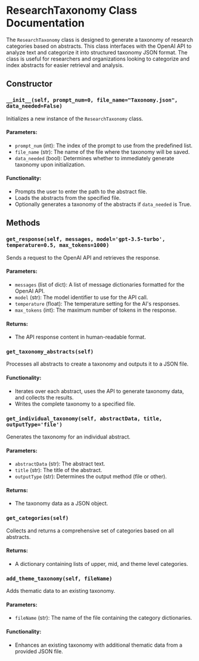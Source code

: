 # ResearchTaxonomy Class Documentation

The `ResearchTaxonomy` class is designed to generate a taxonomy of research categories based on abstracts. This class interfaces with the OpenAI API to analyze text and categorize it into structured taxonomy JSON format. The class is useful for researchers and organizations looking to categorize and index abstracts for easier retrieval and analysis.

## Constructor

### `__init__(self, prompt_num=0, file_name="Taxonomy.json", data_needed=False)`

Initializes a new instance of the `ResearchTaxonomy` class.

#### Parameters:
- `prompt_num` (int): The index of the prompt to use from the predefined list.
- `file_name` (str): The name of the file where the taxonomy will be saved.
- `data_needed` (bool): Determines whether to immediately generate taxonomy upon initialization.

#### Functionality:
- Prompts the user to enter the path to the abstract file.
- Loads the abstracts from the specified file.
- Optionally generates a taxonomy of the abstracts if `data_needed` is True.

## Methods

### `get_response(self, messages, model='gpt-3.5-turbo', temperature=0.5, max_tokens=1000)`

Sends a request to the OpenAI API and retrieves the response.

#### Parameters:
- `messages` (list of dict): A list of message dictionaries formatted for the OpenAI API.
- `model` (str): The model identifier to use for the API call.
- `temperature` (float): The temperature setting for the AI's responses.
- `max_tokens` (int): The maximum number of tokens in the response.

#### Returns:
- The API response content in human-readable format.

### `get_taxonomy_abstracts(self)`

Processes all abstracts to create a taxonomy and outputs it to a JSON file.

#### Functionality:
- Iterates over each abstract, uses the API to generate taxonomy data, and collects the results.
- Writes the complete taxonomy to a specified file.

### `get_individual_taxonomy(self, abstractData, title, outputType='file')`

Generates the taxonomy for an individual abstract.

#### Parameters:
- `abstractData` (str): The abstract text.
- `title` (str): The title of the abstract.
- `outputType` (str): Determines the output method (file or other).

#### Returns:
- The taxonomy data as a JSON object.

### `get_categories(self)`

Collects and returns a comprehensive set of categories based on all abstracts.

#### Returns:
- A dictionary containing lists of upper, mid, and theme level categories.

### `add_theme_taxonomy(self, fileName)`

Adds thematic data to an existing taxonomy.

#### Parameters:
- `fileName` (str): The name of the file containing the category dictionaries.

#### Functionality:
- Enhances an existing taxonomy with additional thematic data from a provided JSON file.
